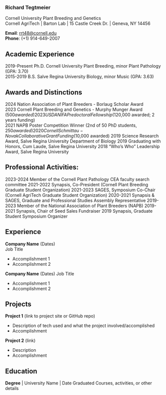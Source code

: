 ### Richard Tegtmeier
Cornell University Plant Breeding and Genetics  
Cornell AgriTech | Barton Lab | 15 Castle Creek Dr. | Geneva, NY 14456  

**Email**: rrt48@cornell.edu  
**Phone**: (+1) 914-649-2007  

## Academic Experience
2019-Present  Ph.D. Cornell University Plant Breeding, minor Plant Pathology (GPA: 3.70)  
2015-2019	    B.S. Salve Regina University Biology, minor Music (GPA: 3.63)  

## Awards and Distinctions
2024	          Nation Association of Plant Breeders - Borlaug Scholar Award  
2023	          Cornell Plant Breeding and Genetics - Murphy Munger Award ($500 awarded)  
2023	          USDA NIFA Predoctoral Fellowship ($120,000 awarded; 2 years funding)  
2021            NAPB Poster Competition Winner (2nd of 50 PhD students, $250 awarded)
2020            Cornell Schmittau-Novak Collaborative Grant Funding ($10,000 awarded)
2019            Science Research Award, Salve Regina University Department of Biology
2019            Graduating with Honors, Cum Laude, Salve Regina University
2018            “Who’s Who” Leadership Award, Salve Regina University


## Professional Activities:
2023-2024      Member of the Cornell Plant Pathology CEA faculty search committee
2021-2022      Synapsis, Co-President (Cornell Plant Breeding Graduate Student Organization) 
2021-2023      SAGES, Symposium Co-Chair (Cornell AgriTech Graduate Student Organization)
2020-2021      Synapsis & SAGES, Graduate and Professional Studies Assembly Representative
2019-2023      Member of the National Association of Plant Breeders (NAPB)
2019-2021      Synapsis, Chair of Seed Sales Fundraiser
2019           Synapsis, Graduate Student Symposium Organizer

## Experience
**Company Name** (Dates)   
Job Title
- Accomplishment 1
- Accomplishment 2  

**Company Name** (Dates)
Job Title
- Accomplishment 1
- Accomplishment 2

## Projects
**Project 1** (link to project site or GitHub repo)  
- Description of tech used and what the project involved/accomplished
- Accomplishment 

**Project 2** (link)
- Description 
- Accomplishment

## Education
**Degree** | University Name | Date Graduated
Courses, activities, or other details
